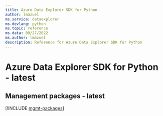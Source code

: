 ```yaml
---
title: Azure Data Explorer SDK for Python
author: lmazuel
ms.service: dataexplorer
ms.devlang: python
ms.topic: reference
ms.data: 09/27/2022
ms.author: lmazuel
description: Reference for Azure Data Explorer SDK for Python
---
```

# Azure Data Explorer SDK for Python - latest

## Management packages - latest
[!INCLUDE [mgmt-packages](data-explorer-mgmt-index.md)]